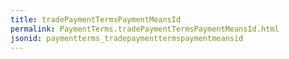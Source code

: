 ```yaml
---
title: tradePaymentTermsPaymentMeansId
permalink: PaymentTerms.tradePaymentTermsPaymentMeansId.html
jsonid: paymentterms_tradepaymenttermspaymentmeansid
---
```

